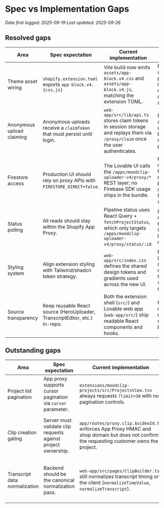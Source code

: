 # Spec vs Implementation Gaps

_Date first logged: 2025-09-19_
_Last updated: 2025-09-26_

## Resolved gaps

| Area | Spec expectation | Current implementation | Notes |
| --- | --- | --- | --- |
| Theme asset wiring | `shopify.extension.toml` exports `app-block.v4.{css,js}` | Vite build now emits `assets/app-block.v4.css` and `assets/app-block.v4.js`, matching the extension TOML. | Resolved – deploy pipeline no longer needs a rename shim. |
| Anonymous upload claiming | Anonymous uploads receive a `claimToken` that must persist until login. | `web-app/src/lib/api.ts` stores claim tokens in session storage and replays them via `/proxy/claim` once the user authenticates. | Resolved – anonymous uploads can be reclaimed post-login. |
| Firestore access | Production UI should rely on proxy APIs with `FIRESTORE_DIRECT=false`. | The Lovable UI calls the `/apps/moodclip-uploader-v4/proxy/*` REST layer; no Firebase SDK usage ships in the bundle. | Resolved – realtime Firestore reads have been removed from the shipped UI. |
| Status polling | All reads should stay within the Shopify App Proxy. | Pipeline status uses React Query + `fetchProjectStatus`, which only targets `/apps/moodclip-uploader-v4/proxy/status/:id`. | Resolved – no fallback to the public Cloud Run host remains. |
| Styling system | Align extension styling with Tailwind/shadcn token strategy. | `web-app/src/index.css` defines the shared design tokens and gradients used across the new UI. | Resolved – Lovable components can share the token set without conflicts. |
| Source transparency | Keep reusable React source (HeroUploader, TranscriptEditor, etc.) in-repo. | Both the extension shell (`src/`) and Lovable web app (`web-app/src/`) ship readable React components and hooks. | Resolved – no reliance on minified-only bundles. |

## Outstanding gaps

| Area | Spec expectation | Current implementation | Impact |
| --- | --- | --- | --- |
| Project list pagination | App proxy supports cursor pagination via `cursor` parameter. | `extensions/moodclip-projects/src/ProjectsView.tsx` always requests `?limit=30` with no pagination controls. | Large project histories are truncated; add cursor support or load-more UI. |
| Clip creation gating | Server must validate clip requests against project ownership. | `app/routes/proxy.clip.$videoId.ts` enforces App Proxy HMAC and shop domain but does not confirm the requesting customer owns the project. | Risk of clip creation by guessing `videoId`; add owner/customer checks before queuing clips. |
| Transcript data normalization | Backend should be the canonical normalization pass. | `web-app/src/pages/ClipBuilder.tsx` still normalizes transcript timing on the client (`normalizeTimeValue`, `normalizeTranscript`). | Potential drift once backend normalization changes; harmonize the rules or gate behind a flag. |

